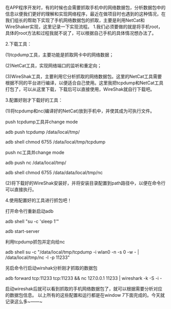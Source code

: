 在APP程序开发时，有的时候也会需要抓取手机中的网络数据包，分析数据包中的信息以便我们更好的理解和实现网络程序，最近在做项目时也遇到的这种情况，在我们组长的帮助下实现了手机网络数据包的抓取，主要是利用NetCat和WireShaker实现，这里记录一下实现流程。
1.我们必须要做的就是将手机root，具体的root方法和过程我就不说了，可以根据自己手机的具体情况想办法了。

2.下载工具：

(1)tcpdump工具，主要功能是抓取网卡中的网络数据；

(2)NetCat工具，实现网络端口的监听和重定向；

(3)WireShak工具，主要利用它分析抓取的网络数据包。这里的NetCat工具需要根据不同的平台进行编译，以便适合自己使用。这里我把tcpdump和NetCat工具打包了，可以从这里下载，下载后可以直接使用，WireShak就自行下载吧。

3.配置好刚才下载好的工具：

(1)将tcpdump和nc(编译好的NetCat)放到手机中，并使其成为可执行文件。

push tcpdump工具并change mode

adb push tcpdump /data/local/tmp/

adb shell chmod 6755 /data/local/tmp/tcpdump

push nc工具并change mode 

adb push nc /data/local/tmp/

adb shell chmod 6755 /data/data/local/tmp/nc

(2)将下载好的WireShak安装好，并将安装目录配置到path路径中，以便在命令行可以直接执行。

4.使用配置好的工具进行抓包吧！

打开命令行重新启动adb

adb shell "su -c 'sleep 1'"

adb start-server

利用tcpdump抓包并定向给nc

adb shell su -c "/data/local/tmp/tcpdump -i wlan0 -n -s 0 -w - | /data/local/tmp/nc -l -p 11233"

另启命令行启动wirshak分析刚才抓取的数据包

 adb forward tcp:11233 tcp:11233 && nc 127.0.0.1 11233 | wireshark -k -S -i -

启动wireshak后就可以看到抓取的手机网络数据包了，就可以根据需要分析对应的数据包信息。
以上所有的这些配置和运行都是在window 7下面完成的。今天就记录这么多~——~